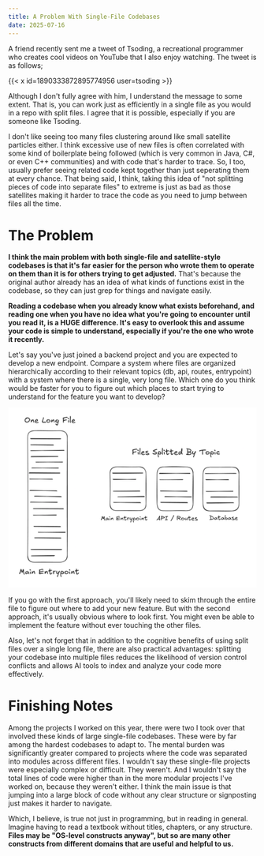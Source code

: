 ```yaml
---
title: A Problem With Single-File Codebases
date: 2025-07-16
---
```

A friend recently sent me a tweet of Tsoding, a recreational programmer who creates cool videos on YouTube that I also enjoy watching. The tweet is as follows;

{{< x id=1890333872895774956 user=tsoding >}}

Although I don't fully agree with him, I understand the message to some extent. That is, you can work just as efficiently in a single file as you would in a repo with split files. I agree that it is possible, especially if you are someone like Tsoding.

I don't like seeing too many files clustering around like small satellite particles either. I think excessive use of new files is often correlated with some kind of boilerplate being followed (which is very common in Java, C#, or even C++ communities) and with code that's harder to trace. So, I too, usually prefer seeing related code kept together than just seperating them at every chance. That being said, I think, taking this idea of "not splitting pieces of code into separate files" to extreme is just as bad as those satellites making it harder to trace the code as you need to jump between files all the time.

# The Problem

**I think the main problem with both single-file and satellite-style codebases is that it's far easier for the person who wrote them to operate on them than it is for others trying to get adjusted.** That's because the original author already has an idea of what kinds of functions exist in the codebase, so they can just grep for things and navigate easily.

**Reading a codebase when you already know what exists beforehand, and reading one when you have no idea what you're going to encounter until you read it, is a HUGE difference. It's easy to overlook this and assume your code is simple to understand, especially if you're the one who wrote it recently.**

Let's say you've just joined a backend project and you are expected to develop a new endpoint. Compare a system where files are organized hierarchically according to their relevant topics (db, api, routes, entrypoint) with a system where there is a single, very long file. Which one do you think would be faster for you to figure out which places to start trying to understand for the feature you want to develop?

![image](./files-comparison.png)

If you go with the first approach, you'll likely need to skim through the entire file to figure out where to add your new feature. But with the second approach, it's usually obvious where to look first. You might even be able to implement the feature without ever touching the other files.

Also, let's not forget that in addition to the cognitive benefits of using split files over a single long file, there are also practical advantages: splitting your codebase into multiple files reduces the likelihood of version control conflicts and allows AI tools to index and analyze your code more effectively.

# Finishing Notes

Among the projects I worked on this year, there were two I took over that involved these kinds of large single-file codebases. These were by far among the hardest codebases to adapt to. The mental burden was significantly greater compared to projects where the code was separated into modules across different files. I wouldn't say these single-file projects were especially complex or difficult. They weren't. And I wouldn't say the total lines of code were higher than in the more modular projects I've worked on, because they weren't either. I think the main issue is that jumping into a large block of code without any clear structure or signposting just makes it harder to navigate.

Which, I believe, is true not just in programming, but in reading in general. Imagine having to read a textbook without titles, chapters, or any structure. **Files may be "OS-level constructs anyway", but so are many other constructs from different domains that are useful and helpful to us.**
